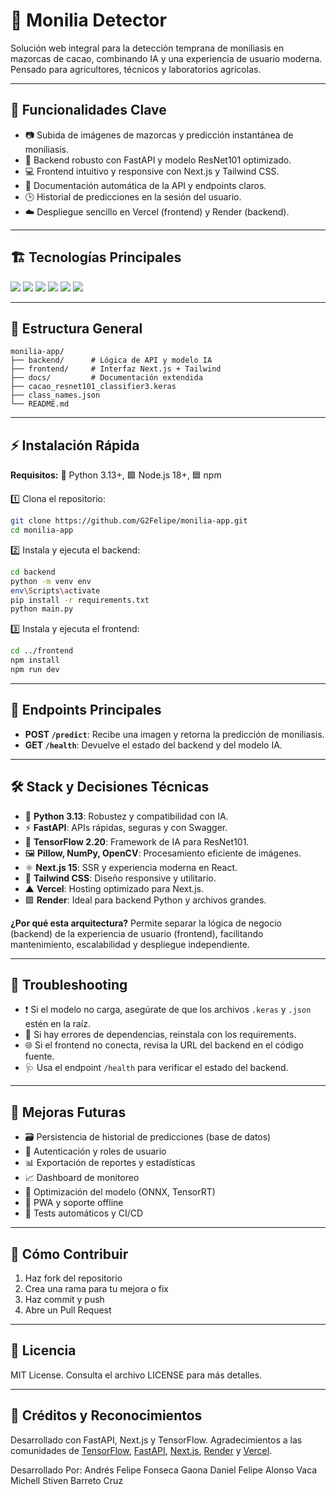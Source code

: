
# 🍫 Monilia Detector

Solución web integral para la detección temprana de moniliasis en mazorcas de cacao, combinando IA y una experiencia de usuario moderna. Pensado para agricultores, técnicos y laboratorios agrícolas.

---

## 🚀 Funcionalidades Clave

- 📷 Subida de imágenes de mazorcas y predicción instantánea de moniliasis.
- 🧠 Backend robusto con FastAPI y modelo ResNet101 optimizado.
- 💻 Frontend intuitivo y responsive con Next.js y Tailwind CSS.
- 📑 Documentación automática de la API y endpoints claros.
- 🕒 Historial de predicciones en la sesión del usuario.
- ☁️ Despliegue sencillo en Vercel (frontend) y Render (backend).

---

## 🏗️ Tecnologías Principales

<p>
  <img src="https://img.shields.io/badge/Python-3.13-blue?logo=python"/>
  <img src="https://img.shields.io/badge/FastAPI-0.110.0-green?logo=fastapi"/>
  <img src="https://img.shields.io/badge/TensorFlow-2.20-orange?logo=tensorflow"/>
  <img src="https://img.shields.io/badge/Next.js-15-black?logo=next.js"/>
  <img src="https://img.shields.io/badge/TailwindCSS-3.x-06B6D4?logo=tailwindcss"/>
  <img src="https://img.shields.io/badge/Deployed-Vercel%20%7C%20Render-000?logo=vercel"/>
</p>

---

## 📁 Estructura General

```
monilia-app/
├── backend/      # Lógica de API y modelo IA
├── frontend/     # Interfaz Next.js + Tailwind
├── docs/         # Documentación extendida
├── cacao_resnet101_classifier3.keras
├── class_names.json
└── README.md
```

---

## ⚡ Instalación Rápida

**Requisitos:** 🐍 Python 3.13+, 🟩 Node.js 18+, 🟦 npm

1️⃣ Clona el repositorio:
```bash
git clone https://github.com/G2Felipe/monilia-app.git
cd monilia-app
```
2️⃣ Instala y ejecuta el backend:
```bash
cd backend
python -m venv env
env\Scripts\activate
pip install -r requirements.txt
python main.py
```
3️⃣ Instala y ejecuta el frontend:
```bash
cd ../frontend
npm install
npm run dev
```

---

## 🔗 Endpoints Principales

- **POST `/predict`**: Recibe una imagen y retorna la predicción de moniliasis.
- **GET `/health`**: Devuelve el estado del backend y del modelo IA.

---

## 🛠️ Stack y Decisiones Técnicas

- 🐍 **Python 3.13**: Robustez y compatibilidad con IA.
- ⚡ **FastAPI**: APIs rápidas, seguras y con Swagger.
- 🔶 **TensorFlow 2.20**: Framework de IA para ResNet101.
- 🖼️ **Pillow, NumPy, OpenCV**: Procesamiento eficiente de imágenes.
- ⚛️ **Next.js 15**: SSR y experiencia moderna en React.
- 🎨 **Tailwind CSS**: Diseño responsive y utilitario.
- ▲ **Vercel**: Hosting optimizado para Next.js.
- 🟪 **Render**: Ideal para backend Python y archivos grandes.

**¿Por qué esta arquitectura?**
Permite separar la lógica de negocio (backend) de la experiencia de usuario (frontend), facilitando mantenimiento, escalabilidad y despliegue independiente.

---

## 🧩 Troubleshooting

- ❗ Si el modelo no carga, asegúrate de que los archivos `.keras` y `.json` estén en la raíz.
- 🔄 Si hay errores de dependencias, reinstala con los requirements.
- 🌐 Si el frontend no conecta, revisa la URL del backend en el código fuente.
- 🩺 Usa el endpoint `/health` para verificar el estado del backend.

---

## 📝 Mejoras Futuras

- 🗃️ Persistencia de historial de predicciones (base de datos)
- 🔐 Autenticación y roles de usuario
- 📊 Exportación de reportes y estadísticas
- 📈 Dashboard de monitoreo
- 🚀 Optimización del modelo (ONNX, TensorRT)
- 📱 PWA y soporte offline
- 🧪 Tests automáticos y CI/CD

---

## 🤝 Cómo Contribuir

1. Haz fork del repositorio
2. Crea una rama para tu mejora o fix
3. Haz commit y push
4. Abre un Pull Request

---

## 📄 Licencia

MIT License. Consulta el archivo LICENSE para más detalles.

---

## 🙌 Créditos y Reconocimientos

Desarrollado con FastAPI, Next.js y TensorFlow.
Agradecimientos a las comunidades de [TensorFlow](https://www.tensorflow.org/), [FastAPI](https://fastapi.tiangolo.com/), [Next.js](https://nextjs.org/), [Render](https://render.com/) y [Vercel](https://vercel.com/).

Desarrollado Por:
Andrés Felipe Fonseca Gaona 
Daniel Felipe Alonso Vaca
Michell Stiven Barreto Cruz
